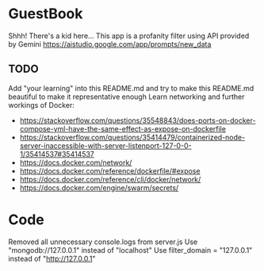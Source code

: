 # GuestBook
Shhh! There's a kid here...
This app is a profanity filter using API provided by Gemini https://aistudio.google.com/app/prompts/new_data

## TODO
Add "your learning" into this README.md and try to make this README.md beautiful to make it representative enough
Learn networking and further workings of Docker:
- https://stackoverflow.com/questions/35548843/does-ports-on-docker-compose-yml-have-the-same-effect-as-expose-on-dockerfile
- https://stackoverflow.com/questions/35414479/containerized-node-server-inaccessible-with-server-listenport-127-0-0-1/35414537#35414537
- https://docs.docker.com/network/
- https://docs.docker.com/reference/dockerfile/#expose
- https://docs.docker.com/reference/cli/docker/network/
- https://docs.docker.com/engine/swarm/secrets/

# Code
Removed all unnecessary console.logs from server.js
Use "mongodb://127.0.0.1" instead of "localhost"
Use filter_domain = "127.0.0.1" instead of "http://127.0.0.1"
